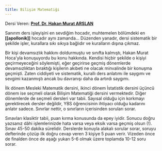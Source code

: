 ```yaml
---
title: Bilişim Matematiği
---
```


Dersi Veren: **[Prof. Dr. Hakan Murat ARSLAN](https://akademik.duzce.edu.tr/muratarslan)**

Sanırım ders işleyişini en sevdiğim hocadır, muhtemelen bölümdeki en **[[apollonik]]** hocadır aynı zamanda... Düzenden yanadır, dersi sistematik bir şekilde işler, kurallara sıkı sıkıya bağlıdır ve kuralların dışına çıkmaz. 

Bir kişi devamsızlık hakkını doldurmuştu ve sınıfta kalmıştı, Hakan Murat Hoca'yla konuşuyordu bu konu hakkında. Kendisi hiçbir şekilde o kişiyi geçirmeyeceğini söylemişti, eğer geçirirse geçmiş dönemlerde devamsızlıktan bıraktığı kişilerin akıbeti ne olacak minvalinde bir konuşma geçmişti. Zaten ciddiyeti ve sistematik, kurallı ders anlatımı ile saygımı ve sevgimi kazanmıştı ancak bu davranışı daha da artırdı saygımı. 

İlk dönem Mesleki Matematik dersini, ikinci dönem İstatistik dersini üçüncü dönem ise seçmeli olarak Bilişim Matematiği dersini vermektedir. Diğer dönemlerde de seçmeli dersleri var tabii. Sayısal olduğu için korkmayı gerektirecek dersler değildir, YBS öğrencisinin ihtiyacı olduğu kadarını anlatır sadece. Sınırlar nettir, o sınırların içerisinden soruları sorar. 

Sınavları klasiktir tabii, puan kırma konusunda da epey iyidir. Sonucu doğru yazsanız dâhi işlemlerinizde hata varsa veya eksik varsa geçmiş olsun (!). Sınav 45-50 dakika sürelidir. Derslerde konuyla alakalı sorular sorar, soruyu defterinde çözüp ilk doğru cevap veren 3 kişiye 5 puan verir. Vizeden önce de finalden önce de aşağı yukarı 5-6 olmak üzere toplamda 10-12 soru sorar. 